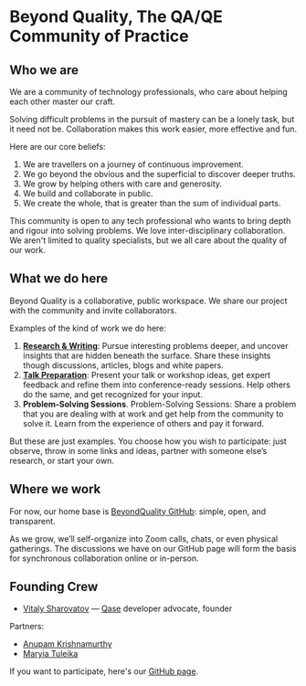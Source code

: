 # Beyond Quality, The QA/QE Community of Practice

## Who we are

We are a community of technology professionals, who care about helping each other master our craft. 

Solving difficult problems in the pursuit of mastery can be a lonely task, but it need not be. Collaboration makes this work easier, more effective and fun.

Here are our core beliefs:
1. We are travellers on a journey of continuous improvement.
2. We go beyond the obvious and the superficial to discover deeper truths.
3. We grow by helping others with care and generosity.
4. We build and collaborate in public.
5. We create the whole, that is greater than the sum of individual parts.

This community is open to any tech professional who wants to bring depth and rigour into solving problems. We love inter-disciplinary collaboration. We aren't limited to quality specialists, but we all care about the quality of our work.

## What we do here

Beyond Quality is a collaborative, public workspace. We share our project with the community and invite collaborators. 

Examples of the kind of work we do here:
1. **[Research & Writing](research.md)**: Pursue interesting problems deeper, and uncover insights that are hidden beneath the surface. Share these insights though discussions, articles, blogs and white papers.
2. **[Talk Preparation](talk.md)**: Present your talk or workshop ideas, get expert feedback and refine them into conference-ready sessions. Help others do the same, and get recognized for your input.
3. **Problem-Solving Sessions**. Problem-Solving Sessions: Share a problem that you are dealing with at work and get help from the community to solve it. Learn from the experience of others and pay it forward.

But these are just examples. You choose how you wish to participate: just observe, throw in some links and ideas, partner with someone else’s research, or start your own.

## Where we work

For now, our home base is [BeyondQuality GitHub](https://github.com/sharovatov/beyondquality/): simple, open, and transparent. 

As we grow, we’ll self-organize into Zoom calls, chats, or even physical gatherings. The discussions we have on our GitHub page will form the basis for synchronous collaboration online or in-person.


## Founding Crew

- [Vitaly Sharovatov](https://www.linkedin.com/in/vsharovatov/) — [Qase](https://qase.io) developer advocate, founder

Partners:
- [Anupam Krishnamurthy](https://www.linkedin.com/in/anupam-krishnamurthy/)
- [Maryia Tuleika](https://www.linkedin.com/in/maryia-tuleika/)


If you want to participate, here's our [GitHub page](https://github.com/sharovatov/beyondquality/).
